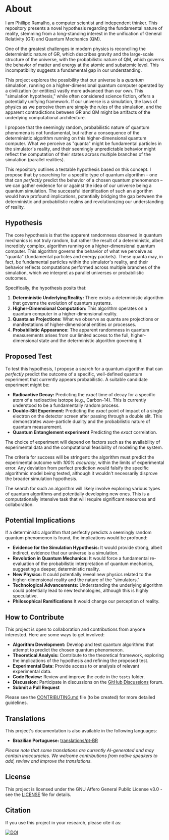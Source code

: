 # About

I am Phillipe Ramalho, a computer scientist and independent thinker. This repository presents a novel hypothesis regarding the fundamental nature of reality, stemming from a long-standing interest in the unification of General Relativity (GR) and Quantum Mechanics (QM). 

One of the greatest challenges in modern physics is reconciling the deterministic nature of GR, which describes gravity and the large-scale structure of the universe, with the probabilistic nature of QM, which governs the behavior of matter and energy at the atomic and subatomic level. This incompatibility suggests a fundamental gap in our understanding.

This project explores the possibility that our universe is a *quantum* simulation, running on a higher-dimensional quantum computer operated by a civilization (or entities) vastly more advanced than our own. This "simulation hypothesis," while often considered science fiction, offers a potentially unifying framework. If our universe is a simulation, the laws of physics as we perceive them are simply the rules of the simulation, and the apparent contradictions between GR and QM might be artifacts of the underlying computational architecture.

I propose that the seemingly random, probabilistic nature of quantum phenomena is not fundamental, but rather a consequence of the deterministic algorithm running on this higher-dimensional quantum computer. What we perceive as "quanta" might be fundamental particles in the simulator's reality, and their seemingly unpredictable behavior might reflect the computation of their states across multiple branches of the simulation (parallel realities).

This repository outlines a testable hypothesis based on this concept. I propose that by searching for a specific type of quantum algorithm – one that can *perfectly* predict the behavior of a chosen quantum phenomenon – we can gather evidence for or against the idea of our universe being a quantum simulation. The successful identification of such an algorithm would have profound implications, potentially bridging the gap between the deterministic and probabilistic realms and revolutionizing our understanding of reality.

## Hypothesis

The core hypothesis is that the apparent randomness observed in quantum mechanics is not truly random, but rather the result of a deterministic, albeit incredibly complex, algorithm running on a higher-dimensional quantum computer. This algorithm governs the behavior of what we perceive as "quanta" (fundamental particles and energy packets). These quanta may, in fact, be fundamental particles within the simulator's reality, and their behavior reflects computations performed across multiple branches of the simulation, which we interpret as parallel universes or probabilistic outcomes.

Specifically, the hypothesis posits that:

1.  **Deterministic Underlying Reality:**  There exists a deterministic algorithm that governs the evolution of quantum systems.
2.  **Higher-Dimensional Computation:** This algorithm operates on a quantum computer in a higher-dimensional reality.
3.  **Quanta as Projections:** What we observe as quanta are projections or manifestations of higher-dimensional entities or processes.
4.  **Probabilistic Appearance:** The apparent randomness in quantum measurements arises from our limited access to the full, higher-dimensional state and the deterministic algorithm governing it.

## Proposed Test

To test this hypothesis, I propose a search for a quantum algorithm that can *perfectly* predict the outcome of a specific, well-defined quantum experiment that currently appears probabilistic. A suitable candidate experiment might be:

*   **Radioactive Decay:** Predicting the *exact* time of decay for a specific atom of a radioactive isotope (e.g., Carbon-14).  This is currently understood to be a fundamentally random process.
*   **Double-Slit Experiment:** Predicting the *exact* point of impact of a single electron on the detector screen after passing through a double slit. This demonstrates wave-particle duality and the probabilistic nature of quantum measurement.
*    **Quantum Entanglement experiment** Predicting the *exact* correlation.

The choice of experiment will depend on factors such as the availability of experimental data and the computational feasibility of modeling the system.

The criteria for success will be stringent: the algorithm must predict the experimental outcome with *100% accuracy*, within the limits of experimental error. Any deviation from perfect prediction would falsify the specific algorithmic model being tested, although it wouldn't necessarily disprove the broader simulation hypothesis.

The search for such an algorithm will likely involve exploring various types of quantum algorithms and potentially developing new ones. This is a computationally intensive task that will require significant resources and collaboration.

## Potential Implications

If a deterministic algorithm that perfectly predicts a seemingly random quantum phenomenon is found, the implications would be profound:

*   **Evidence for the Simulation Hypothesis:** It would provide strong, albeit indirect, evidence that our universe is a simulation.
*   **Revolution in Quantum Mechanics:** It would force a fundamental re-evaluation of the probabilistic interpretation of quantum mechanics, suggesting a deeper, deterministic reality.
*   **New Physics:** It could potentially reveal new physics related to the higher-dimensional reality and the nature of the "simulators."
*   **Technological Advancements:** Understanding the underlying algorithm could potentially lead to new technologies, although this is highly speculative.
*    **Philosophical Ramifications** It would change our perception of reality.

## How to Contribute

This project is open to collaboration and contributions from anyone interested. Here are some ways to get involved:

*   **Algorithm Development:**  Develop and test quantum algorithms that attempt to predict the chosen quantum phenomenon.
*   **Theoretical Analysis:** Contribute to the theoretical framework, exploring the implications of the hypothesis and refining the proposed test.
*   **Experimental Data:** Provide access to or analysis of relevant experimental data.
*   **Code Review:** Review and improve the code in the `tests` folder.
*   **Discussion:** Participate in discussions on the [GitHub Discussions](https://github.com/futugora/reality-q/discussions) forum.
* **Submit a Pull Request**

Please see the [CONTRIBUTING.md](CONTRIBUTING.md) file (to be created) for more detailed guidelines.

## Translations

This project's documentation is also available in the following languages:

*   **Brazilian Portuguese:** [translations/pt-BR](translations/pt-BR)

*Please note that some translations are currently AI-generated and may contain inaccuracies. We welcome contributions from native speakers to add, review and improve the translations.*

## License

This project is licensed under the GNU Affero General Public License v3.0 - see the [LICENSE](LICENSE) file for details.

## Citation

If you use this project in your research, please cite it as:

[![DOI](https://zenodo.org/badge/948290718.svg)](https://doi.org/10.5281/zenodo.15023945)
